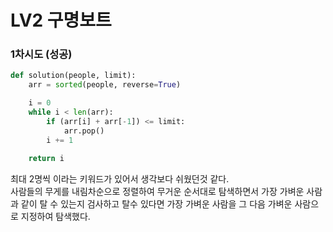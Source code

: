 # LV2 구명보트

### 1차시도 (성공)
```py
def solution(people, limit):
    arr = sorted(people, reverse=True)

    i = 0
    while i < len(arr):
        if (arr[i] + arr[-1]) <= limit:
            arr.pop()
        i += 1
        
    return i
```
최대 2명씩 이라는 키워드가 있어서 생각보다 쉬웠던것 같다.  
사람들의 무게를 내림차순으로 정렬하여 무거운 순서대로 탐색하면서 가장 가벼운 사람과 같이 탈 수 있는지 검사하고 탈수 있다면 가장 가벼운 사람을 그 다음 가벼운 사람으로 지정하여 탐색했다.